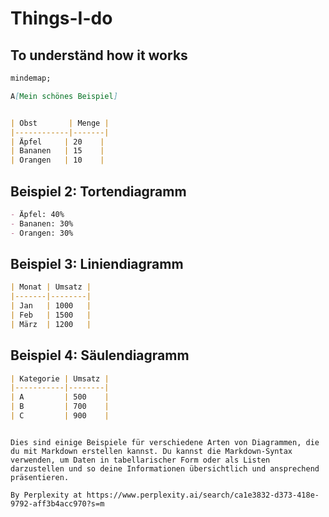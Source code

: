 # Things-I-do

## To underständ how it works

```markdown
mindemap;

A[Mein schönes Beispiel]


| Obst       | Menge |
|------------|-------|
| Äpfel     | 20    |
| Bananen   | 15    |
| Orangen   | 10    |
```

## Beispiel 2: Tortendiagramm

```markdown
- Äpfel: 40%
- Bananen: 30%
- Orangen: 30%
```

## Beispiel 3: Liniendiagramm

```markdown
| Monat | Umsatz |
|-------|--------|
| Jan   | 1000   |
| Feb   | 1500   |
| März  | 1200   |
```

## Beispiel 4: Säulendiagramm

```markdown
| Kategorie | Umsatz |
|-----------|--------|
| A         | 500    |
| B         | 700    |
| C         | 900    |
```
```

Dies sind einige Beispiele für verschiedene Arten von Diagrammen, die du mit Markdown erstellen kannst. Du kannst die Markdown-Syntax verwenden, um Daten in tabellarischer Form oder als Listen darzustellen und so deine Informationen übersichtlich und ansprechend präsentieren.

By Perplexity at https://www.perplexity.ai/search/ca1e3832-d373-418e-9792-aff3b4acc970?s=m